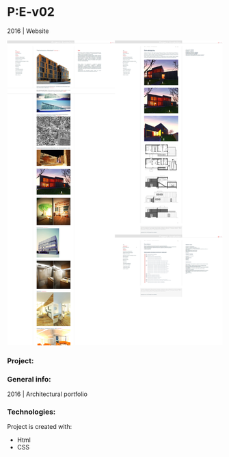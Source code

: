 # P:E-v02
2016 | Website

![preview](./images-view/preview.png)
### Project:


### General info:
2016 | Architectural portfolio
	
### Technologies:
Project is created with:
* Html
* CSS
